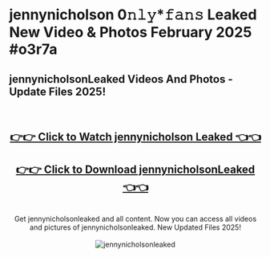 # jennynicholson 0𝚗𝚕𝚢*𝚏𝚊𝚗𝚜 Leaked New Video & Photos February 2025 #o3r7a

<h2>jennynicholsonLeaked Videos And Photos - Update Files 2025!</h2>
<br>
<div align="center">
<h2><a href="https://mediaupload.pro?title=jennynicholson&ref=11F" rel="nofollow">👉👉 Click to Watch jennynicholson Leaked 👈👈</a></h2>
<h2><a href="https://mediaupload.pro?title=jennynicholson&ref=11F" rel="nofollow">👉👉 Click to Download jennynicholsonLeaked 👈👈</a></h2>
<br>
Get jennynicholsonleaked and all content. Now you can access all videos and pictures of jennynicholsonleaked. New Updated Files 2025!
<br>
<br>
<a href="https://mediaupload.pro?title=jennynicholson&ref=11F" rel="nofollow" data-target="animated-image.originalLink"><img src="https://i.ibb.co/Gkj2r4b/banner.png" alt="jennynicholsonleaked" style="max-width: 100%; display: inline-block;" data-target="animated-image.originalImage"></a>
</div>
<br>

